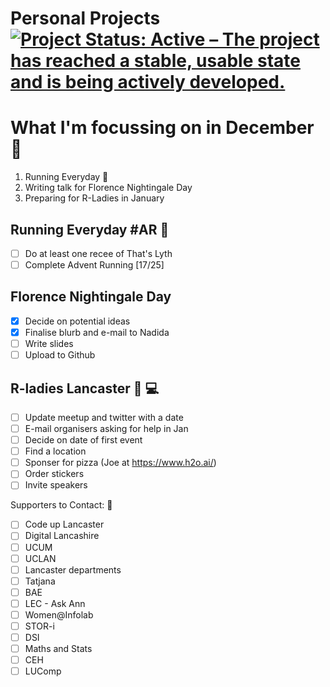 Personal Projects
[![Project Status: Active – The project has reached a stable, usable state and is being actively developed.](https://www.repostatus.org/badges/latest/active.svg)](https://www.repostatus.org/#active)
==============

# What I'm focussing on in December :christmas_tree:

1. Running Everyday :runner:
2. Writing talk for Florence Nightingale Day
3. Preparing for R-Ladies in January

## Running Everyday #AR :runner:
 - [ ] Do at least one recee of That's Lyth
 - [ ] Complete Advent Running [17/25]
 
## Florence Nightingale Day
- [x] Decide on potential ideas
- [x] Finalise blurb and e-mail to Nadida
- [ ] Write slides
- [ ] Upload to Github

## R-ladies Lancaster :woman: :computer:
- [ ] Update meetup and twitter with a date
- [ ] E-mail organisers asking for help in Jan
- [ ] Decide on date of first event
- [ ] Find a location 
- [ ] Sponser for pizza (Joe at https://www.h2o.ai/)
- [ ] Order stickers
- [ ] Invite speakers

Supporters to Contact: :email:
- [ ] Code up Lancaster
- [ ] Digital Lancashire
- [ ] UCUM
- [ ] UCLAN
- [ ] Lancaster departments
- [ ] Tatjana
- [ ] BAE
- [ ] LEC - Ask Ann
- [ ] Women@Infolab
- [ ] STOR-i
- [ ] DSI
- [ ] Maths and Stats
- [ ] CEH
- [ ] LUComp
